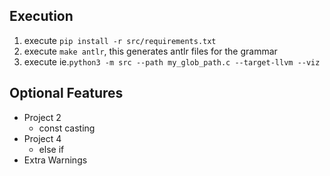 ## Execution
1. execute `pip install -r src/requirements.txt`
2. execute `make antlr`, this generates antlr files for the grammar
3. execute ie.`python3 -m src --path my_glob_path.c --target-llvm --viz`
## Optional Features
* Project 2
  * const casting
* Project 4
  * else if
* Extra Warnings